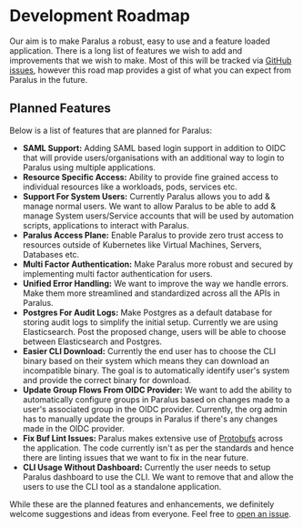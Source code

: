 # Development Roadmap

Our aim is to make Paralus a robust, easy to use and a feature loaded application. There is a long list of features we wish to add and improvements that we wish to make. Most of this will be tracked via [GitHub issues](https://github.com/paralus/paralus/issues), however this road map provides a gist of what you can expect from Paralus in the future.

## Planned Features

Below is a list of features that are planned for Paralus:

- **SAML Support:** Adding SAML based login support in addition to OIDC that will provide users/organisations with an additional way to login to Paralus using multiple applications.
- **Resource Specific Access:** Ability to provide fine grained access to individual resources like a workloads, pods, services etc.
- **Support For System Users:** Currently Paralus allows you to add & manage normal users. We want to allow Paralus to be able to add & manage System users/Service accounts that will be used by automation scripts, applications to interact with Paralus.
- **Paralus Access Plane:** Enable Paralus to provide zero trust access to resources outside of Kubernetes like Virtual Machines, Servers, Databases etc.
- **Multi Factor Authentication:** Make Paralus more robust and secured by implementing multi factor authentication for users.
- **Unified Error Handling:** We want to improve the way we handle errors. Make them more streamlined and standardized across all the APIs in Paralus.
- **Postgres For Audit Logs:** Make Postgres as a default database for storing audit logs to simplify the initial setup. Currently we are using Elasticsearch. Post the proposed change, users will be able to choose between Elasticsearch and Postgres.
- **Easier CLI Download:** Currently the end user has to choose the CLI binary based on their system which means they can download an incompatible binary. The goal is to automatically identify user's system and provide the correct binary for download.
- **Update Group Flows From OIDC Provider:** We want to add the ability to automatically configure groups in Paralus based on changes made to a user's associated group in the OIDC provider. Currently, the org admin has to manually update the groups in Paralus if there's any changes made in the OIDC provider.
- **Fix Buf Lint Issues:** Paralus makes extensive use of [Protobufs](https://github.com/protocolbuffers/protobuf) across the application. The code currently isn't as per the standards and hence there are linting issues that we want to fix in the near future.
- **CLI Usage Without Dashboard:** Currently the user needs to setup Paralus dashboard to use the CLI. We want to remove that and allow the users to use the CLI tool as a standalone application.

While these are the planned features and enhancements, we definitely welcome suggestions and ideas from everyone. Feel free to [open an issue](https://github.com/paralus/paralus/issues).

